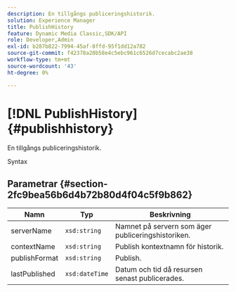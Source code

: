 ```yaml
---
description: En tillgångs publiceringshistorik.
solution: Experience Manager
title: PublishHistory
feature: Dynamic Media Classic,SDK/API
role: Developer,Admin
exl-id: b287b822-7994-45af-8ffd-95f1dd12a782
source-git-commit: f42378a20b58e4c5ebc961c6526d7cecabc2ae38
workflow-type: tm+mt
source-wordcount: '43'
ht-degree: 0%

---
```


# [!DNL PublishHistory]{#publishhistory}

En tillgångs publiceringshistorik.

Syntax

## Parametrar {#section-2fc9bea56b6d4b72b80d4f04c5f9b862}

| Namn | Typ | Beskrivning |
|---|---|---|
| serverName | `xsd:string` | Namnet på servern som äger publiceringshistoriken. |
| contextName | `xsd:string` | Publish kontextnamn för historik. |
| publishFormat | `xsd:string` | Publish. |
| lastPublished | `xsd:dateTime` | Datum och tid då resursen senast publicerades. |

